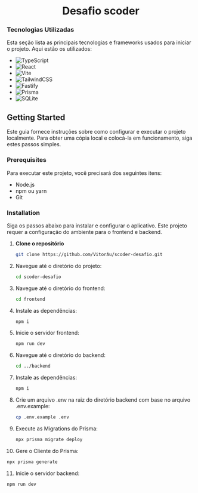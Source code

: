 <div align="center">
  <h1 align="center">Desafio scoder</h1>
</div>


<!-- ABOUT THE PROJECT -->
### Tecnologias Utilizadas

Esta seção lista as principais tecnologias e frameworks usados para iniciar o projeto. Aqui estão os utilizados:

* ![TypeScript](https://img.shields.io/badge/typescript-%23007ACC.svg?style=for-the-badge&logo=typescript&logoColor=white)
* ![React](https://img.shields.io/badge/react-%2320232a.svg?style=for-the-badge&logo=react&logoColor=%2361DAFB)
* ![Vite](https://img.shields.io/badge/vite-%23646CFF.svg?style=for-the-badge&logo=vite&logoColor=white)
* ![TailwindCSS](https://img.shields.io/badge/tailwindcss-%2338B2AC.svg?style=for-the-badge&logo=tailwind-css&logoColor=white)
* ![Fastify](https://img.shields.io/badge/fastify-%23000000.svg?style=for-the-badge&logo=fastify&logoColor=white)
* ![Prisma](https://img.shields.io/badge/Prisma-3982CE?style=for-the-badge&logo=Prisma&logoColor=white)
* ![SQLite](https://img.shields.io/badge/sqlite-%2307405e.svg?style=for-the-badge&logo=sqlite&logoColor=white)


## Getting Started

Este guia fornece instruções sobre como configurar e executar o projeto localmente. Para obter uma cópia local e colocá-la em funcionamento, siga estes passos simples.

### Prerequisites

Para executar este projeto, você precisará dos seguintes itens:

* Node.js
* npm ou yarn
* Git

### Installation

Siga os passos abaixo para instalar e configurar o aplicativo. Este projeto requer a configuração do ambiente para o frontend e backend.
1. **Clone o repositório**
   ```sh
   git clone https://github.com/VitorAu/scoder-desafio.git
   ```
2. Navegue até o diretório do projeto:
   ```sh
   cd scoder-desafio
   ```
3. Navegue até o diretório do frontend:
   ```sh
   cd frontend
   ```
4. Instale as dependências:
   ```sh
   npm i
   ```
5. Inicie o servidor frontend:
   ```sh
   npm run dev
   ```
6. Navegue até o diretório do backend:
   ```sh
   cd ../backend
   ```
7. Instale as dependências:
   ```sh
   npm i
   ```
8. Crie um arquivo .env na raiz do diretório backend com base no arquivo .env.example:
   ```sh
   cp .env.example .env
   ```
9. Execute as Migrations do Prisma:
   ```sh
   npx prisma migrate deploy
   ```
10. Gere o Cliente do Prisma:
   ```sh
   npx prisma generate
   ```
11. Inicie o servidor backend:
   ```sh
   npm run dev
   ```
